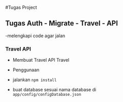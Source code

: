 #Tugas Project

## Tugas Auth - Migrate - Travel - API

-melengkapi code agar jalan

### Travel API

- Membuat Travel API Travel

- Penggunaan
- jalankan `npm install`
- buat database sesuai nama database di `app/config/configDatabase.json`
